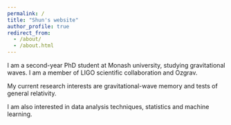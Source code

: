 ```yaml
---
permalink: /
title: "Shun's website"
author_profile: true
redirect_from: 
  - /about/
  - /about.html
---
```


I am a second-year PhD student at Monash university, studying gravitational waves. I am a member of LIGO scientific collaboration and Ozgrav. 

My current research interests are gravitational-wave memory and tests of general relativity.

I am also interested in data analysis techniques, statistics and machine learning. 
